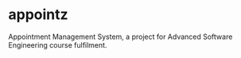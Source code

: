 # appointz
Appointment Management System, a project for Advanced Software Engineering course fulfilment.
